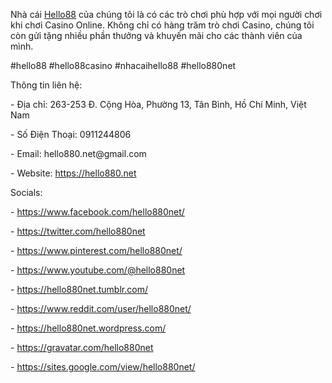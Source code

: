<p>Nhà cái <a href="https://hello880.net">Hello88</a> của chúng tôi là có các trò chơi phù hợp với mọi người chơi khi chơi Casino Online. Không chỉ có hàng trăm trò chơi Casino, chúng tôi còn gửi tặng nhiều phần thưởng và khuyến mãi cho các thành viên của mình.<p>
<p>#hello88 #hello88casino #nhacaihello88 #hello880net<p>
<p>Thông tin liên hệ:<p>
<p>- Địa chỉ: 263-253 Đ. Cộng Hòa, Phường 13, Tân Bình, Hồ Chí Minh, Việt Nam<p>
<p>- Số Điện Thoại: 0911244806<p>
<p>- Email: hello880.net@gmail.com<p>
<p>- Website: <a href="https://hello880.net">https://hello880.net</a><p>
<p>Socials:<p>
<p>- <a href="https://www.facebook.com/hello880net/">https://www.facebook.com/hello880net/</a><p>
<p>- <a href="https://twitter.com/hello880net">https://twitter.com/hello880net</a><p>
<p>- <a href="https://www.pinterest.com/hello880net/">https://www.pinterest.com/hello880net/</a><p>
<p>- <a href="https://www.youtube.com/@hello880net">https://www.youtube.com/@hello880net</a><p>
<p>- <a href="https://hello880net.tumblr.com/">https://hello880net.tumblr.com/</a><p>
<p>- <a href="https://www.reddit.com/user/hello880net/">https://www.reddit.com/user/hello880net/</a><p>
<p>- <a href="https://hello880net.wordpress.com/">https://hello880net.wordpress.com/</a><p>
<p>- <a href="https://gravatar.com/hello880net">https://gravatar.com/hello880net</a><p>
<p>- <a href="https://sites.google.com/view/hello880net/">https://sites.google.com/view/hello880net/</a><p>